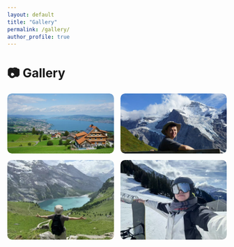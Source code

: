 ```yaml
---
layout: default
title: "Gallery"
permalink: /gallery/
author_profile: true
---
```


# 📷 Gallery
<div class="life-grid">
  <figure>
    <img src="/images/life/Zurich-lake.jpg" alt="Zurich lake" loading="lazy">
  </figure>
  <figure>
    <img src="/images/life/hiking1.jpg" alt="Mountain hike" loading="lazy">
  </figure>
  <figure>
    <img src="/images/life/hiking2.jpg" alt="Winter ski" loading="lazy">
  </figure>
    <figure>
    <img src="/images/life/skii.jpg" alt="Winter ski" loading="lazy">
  </figure>
</div>

<style>
.life-grid {
  display: grid;
  grid-template-columns: repeat(2, 1fr); /* 两列 */
  gap: 15px; /* 图片间距 */
}

.life-grid figure {
  margin: 0;
  border-radius: 10px;
  overflow: hidden;
}

.life-grid img {
  width: 100%;
  height: auto; /* 等比例缩放 */
  display: block;
  border-radius: 10px;
}

.life-grid figcaption {
  text-align: center;
  font-size: 0.9rem;
  opacity: 0.75;
  margin-top: 6px;
}
</style>
